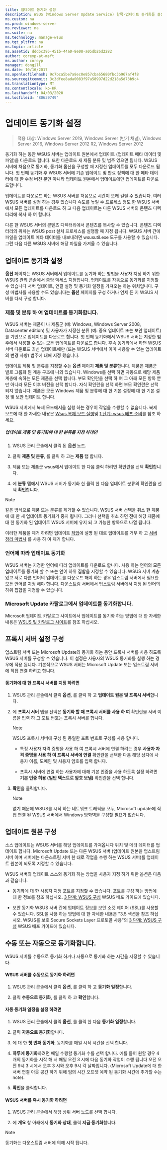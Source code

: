```yaml
---
title: 업데이트 동기화 설정
description: WSUS (Windows Server Update Service) 항목-업데이트 동기화를 설정 및 구성 하는 방법
ms.custom: na
ms.prod: windows-server
ms.reviewer: na
ms.suite: na
ms.technology: manage-wsus
ms.tgt_pltfrm: na
ms.topic: article
ms.assetid: ddd5c395-451b-44a0-8e08-a05db26d2282
author: coreyp-at-msft
ms.author: coreyp
manager: dongill
ms.date: 10/16/2017
ms.openlocfilehash: 9c7bca5be7a8ec0e857cba65680fbc3b967af4f8
ms.sourcegitcommit: 3c3dfee8ada0083f97a58997d22d218a5d73b9c4
ms.translationtype: MT
ms.contentlocale: ko-KR
ms.lasthandoff: 04/03/2020
ms.locfileid: "80639749"
---
```

# <a name="setting-up-update-synchronizations"></a>업데이트 동기화 설정

>적용 대상: Windows Server 2019, Windows Server (반기 채널), Windows Server 2016, Windows Server 2012 R2, Windows Server 2012

동기화 하는 동안 WSUS 서버는 업데이트 원본에서 업데이트 (업데이트 메타 데이터 및 파일)을 다운로드 합니다. 또한 다운로드 새 제품 분류 및 범주 있으면 됩니다. WSUS 서버에 처음으로 동기화, 동기화 옵션을 구성할 때 지정한 업데이트를 모두 다운로드 됩니다. 첫 번째 동기화 후 WSUS 서버에 기존 업데이트 및 만료 정책에 대 한 메타 데이터에 대 한 수정 버전 뿐만 아니라 업데이트 원본에서 업데이트에만 업데이트를 다운로드합니다.

업데이트를 다운로드 하는 WSUS 서버를 처음으로 시간이 오래 걸릴 수 있습니다. 여러 WSUS 서버를 설정 하는 경우 있습니다 속도를 높일 수 프로세스 정도 한 WSUS 서버에서 모든 업데이트를 다운로드 하 고 다음 업데이트는 다른 WSUS 서버의 콘텐츠 디렉터리에 복사 하 여 합니다.

다른 한 WSUS 서버의 콘텐츠 디렉터리에서 콘텐츠를 복사할 수 있습니다. 콘텐츠 디렉터리의 위치는 WSUS post 설치 프로세스를 실행할 때 지정 됩니다. WSUS 서버 간에 파일을 업데이트 메타 데이터를 내보내려면 wsusutil.exe 도구를 사용할 수 있습니다. 그런 다음 다른 WSUS 서버에 해당 파일을 가져올 수 있습니다.

## <a name="setting-up-update-synchronizations"></a>업데이트 동기화 설정
**옵션** 페이지는 WSUS 서버에서 업데이트를 동기화 하는 방법을 사용자 지정 하기 위한 WSUS 관리 콘솔에서 중앙 액세스 지점입니다. 업데이트를 자동으로 동기화를 지정할 수 있습니다 서버 업데이트, 연결 설정 및 동기화 일정을 가져오는 하는 위치입니다. 구성 마법사를 사용할 수도 있습니다는 **옵션** 페이지를 구성 하거나 언제 든 지 WSUS 서버를 다시 구성 합니다.

### <a name="synchronizing-update-by-product-and-classification"></a>제품 및 분류 하 여 업데이트를 동기화합니다.
WSUS 서버는 제품이 나 제품군 (예: Windows, Windows Server 2008, Datacenter edition) 및 사용자가 지정한 분류 (예: 중요 업데이트 또는 보안 업데이트)를 기반으로 업데이트를 다운로드 합니다. 첫 번째 동기화에서 WSUS 서버는 지정한 범주에서 사용할 수 있는 모든 업데이트를 다운로드 합니다. 후속 동기화에서 하면 WSUS 서버 다운로드 최신 업데이트에만 (또는 WSUS 서버에서 이미 사용할 수 있는 업데이트의 변경 사항) 범주에 대해 지정 했습니다.

업데이트 제품 및 분류를 지정할 수는 **옵션** 페이지 **제품 및 분류**합니다. 제품은 제품군 별로 그룹화 된 계층 구조에 나와 있습니다. Windows를 선택 하면 자동으로 해당 제품 계층에 속하는 모든 제품을 선택 합니다. 부모 확인란을 선택 하 여 그 아래 모든 항목 뿐만 아니라 모든 이후 버전을 선택 합니다. 자식 확인란을 선택 하면 부모 확인란은 선택 되지 않습니다. 제품은 모든 Windows 제품 및 분류에 대 한 기본 설정에 대 한 기본 설정 및 보안 업데이트 합니다.

WSUS 서버에서 복제 모드에서을 실행 하는 경우이 작업을 수행할 수 없습니다. 복제 모드에 대 한 자세한 내용은 [Wsus 복제 모드 실행](running-wsus-replica-mode.md)및 [1 단계: wsus 배포 준비](../plan/plan-your-wsus-deployment.md)를 참조 하세요.

##### <a name="to-specify-update-products-and-classifications-for-synchronization"></a>업데이트 제품 및 동기화에 대 한 분류를 지정 하려면

1.  WSUS 관리 콘솔에서 클릭 된 **옵션** 노드.

2.  클릭 **제품 및 분류**, 를 클릭 하 고는 **제품** 탭 합니다.

3.  제품 또는 제품군 wsus에서 업데이트 한 다음 클릭 하려면 확인란을 선택 **확인**합니다.

4.  에 **분류** 탭에서 WSUS 서버가 동기화 한 클릭 한 다음 업데이트 분류의 확인란을 선택 **확인**합니다.

> [!NOTE]
> 같은 방식으로 제품 또는 분류를 제거할 수 있습니다. WSUS 서버 선택을 취소 한 제품에 대 한 새 업데이트 동기화가 중지 됩니다. 그러나 선택을 취소 하면 전에 해당 제품에 대 한 동기화 된 업데이트 WSUS 서버에 유지 되 고 가능한 항목으로 나열 됩니다.
> 
> 이러한 제품을 제거 하려면 업데이트 [작업](updates-operations.md)에 설명 된 대로 업데이트를 거부 하 고 [서버 정리 마법사](the-server-cleanup-wizard.md) 를 사용 하 여 제거 합니다.

### <a name="synchronizing-updates-by-language"></a>언어에 따라 업데이트 동기화
WSUS 서버는 지정한 언어에 따라 업데이트를 다운로드 합니다. 사용 하는 언어의 모든 업데이트를 동기화 할 수 또는 언어 하위 집합을 지정할 수 있습니다. WSUS 서버 계층 있고 서로 다른 언어의 업데이트를 다운로드 해야 하는 경우 업스트림 서버에서 필요한 모든 언어를 지정 해야 합니다. 다운스트림 서버에서 업스트림 서버에서 지정 된 언어의 하위 집합을 지정할 수 있습니다.

### <a name="synchronizing-updates-from-the-microsoft-update-catalog"></a>Microsoft Update 카탈로그에서 업데이트를 동기화합니다.
Microsoft 업데이트 카탈로그 사이트에서 업데이트를 동기화 하는 방법에 대 한 자세한 내용은 [WSUS 및 카탈로그 사이트](wsus-and-the-catalog-site.md)를 참조 하십시오.

## <a name="configuring-proxy-server-settings"></a>프록시 서버 설정 구성
업스트림 서버 또는 Microsoft Update와 동기화 하는 동안 프록시 서버를 사용 하도록 WSUS 서버를 구성할 수 있습니다. 이 설정은 사용자의 WSUS 동기화를 실행 하는 경우에 적용 됩니다. 기본적으로 WSUS 서버는 Microsoft Update 또는 업스트림 서버에 직접 연결 하려고 합니다.

#### <a name="to-specify-a-proxy-server-for-synchronization"></a>동기화에 대 한 프록시 서버를 지정 하려면

1.  WSUS 관리 콘솔에서 클릭 **옵션**, 를 클릭 하 고 **업데이트 원본 및 프록시 서버**합니다.

2.  에 **프록시 서버** 탭을 선택은 **동기화 할 때 프록시 서버를 사용 하 여** 확인란을 서버 이름을 입력 하 고 포트 번호는 프록시 서버를 합니다.

    > [!NOTE]
    > WSUS 프록시 서버에 구성 된 동일한 포트 번호로 구성를 사용 합니다.

    -   특정 사용자 자격 증명을 사용 하 여 프록시 서버에 연결 하려는 경우 **사용자 자격 증명을 사용 하 여 프록시 서버에 연결** 확인란을 선택한 다음 해당 상자에 사용자 이름, 도메인 및 사용자 암호를 입력 합니다.

    -   프록시 서버에 연결 하는 사용자에 대해 기본 인증을 사용 하도록 설정 하려면 **기본 인증 허용 (일반 텍스트로 암호 보냄)** 확인란을 선택 합니다.

3.  **확인**을 클릭합니다.

    > [!NOTE]
    > 없기 때문에 WSUS를 시작 하는 네트워크 트래픽을 모두, Microsoft update에 직접 연결 된 WSUS 서버에서 Windows 방화벽을 구성할 필요가 없습니다.

## <a name="configuring-the-update-source"></a>업데이트 원본 구성
소스 업데이트는 WSUS 서버를 해당 업데이트를 가져옵니다 위치 및 메타 데이터를 업데이트 합니다. Microsoft Update 또는 다른 WSUS 서버 (업데이트 원본을 업스트림 서버 이며 서버에는 다운스트림 서버 한 대로 작업을 수행 하는 WSUS 서버)를 업데이트 원본이 되도록 지정할 수 있습니다.

WSUS 서버의 업데이트 소스와 동기화 하는 방법을 사용자 지정 하기 위한 옵션은 다음과 같습니다.

-   동기화에 대 한 사용자 지정 포트를 지정할 수 있습니다. 포트를 구성 하는 방법에 대 한 정보를 참조 하십시오. [3 단계: WSUS 구성](../deploy/2-configure-wsus.md) WSUS 배포 가이드에 있습니다.

-   보안 동기화 WSUS 서버 간에 업데이트 정보를 보안 소켓 레이어 (SSL)를 사용할 수 있습니다. SSL을 사용 하는 방법에 대 한 자세한 내용은 "3.5 섹션을 참조 하십시오. WSUS를 보호 Secure Sockets Layer 프로토콜 사용"의 [3 단계: WSUS 구성](../deploy/2-configure-wsus.md) WSUS 배포 가이드에 있습니다.

## <a name="synchronizing-manually-or-automatically"></a>수동 또는 자동으로 동기화합니다.
WSUS 서버를 수동으로 동기화 하거나 자동으로 동기화 하는 시간을 지정할 수 있습니다.

#### <a name="to-manually-synchronize-the-wsus-server"></a>WSUS 서버를 수동으로 동기화 하려면

1.  WSUS 관리 콘솔에서 클릭 **옵션**, 를 클릭 하 고 **동기화 일정**합니다.

2.  클릭 **수동으로 동기화**, 를 클릭 하 고 **확인**합니다.

#### <a name="to-set-up-an-automatic-synchronization-schedule"></a>자동 동기화 일정을 설정 하려면

1.  WSUS 관리 콘솔에서 클릭 **옵션**, 를 클릭 한 다음 **동기화 일정**합니다.

2.  클릭 **자동으로 동기화**합니다.

3.  에 대 한 **첫 번째 동기화**, 동기화를 매일 시작 시간을 선택 합니다.

4.  **하루에 동기화**하려면 매일 수행할 동기화 수를 선택 합니다. 예를 들어 원할 경우 4 개의 동기화를 시작 해 서 매일 오전 3 시에 다음 동기화 작업이 수행 됩니다 오전 오전 9시 3 시에서 오후 3 시와 오후 9시 각 날짜입니다. (Microsoft Update에 대 한 서버 연결 아웃 공간 하기 위해 임의 시간 오프셋 예약 된 동기화 시간에 추가할 수는 note).

5.  **확인**을 클릭합니다.

#### <a name="to-synchronize-your-wsus-server-immediately"></a>WSUS 서버를 즉시 동기화 하려면

1.  WSUS 관리 콘솔에서 해당 상위 서버 노드를 선택 합니다.

2.  에 **개요** 창 아래에서 **동기화 상태**, 클릭 **지금 동기화**합니다.

> [!NOTE]
> 동기화는 다운스트림 서버에 의해 시작 됩니다.
